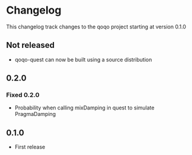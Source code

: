 # Changelog

This changelog track changes to the qoqo project starting at version 0.1.0

## Not released

* qoqo-quest can now be built using a source distribution

## 0.2.0

### Fixed 0.2.0

* Probability when calling mixDamping in quest to simulate PragmaDamping

## 0.1.0

* First release
